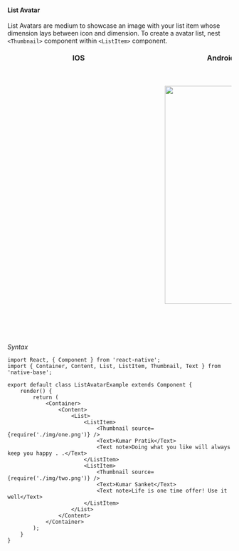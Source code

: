 #### List Avatar

List Avatars are medium to showcase an image with your list item whose dimension lays between icon and dimension. To create a avatar list, nest <code>&lt;Thumbnail></code> component within <code>&lt;ListItem></code> component.

<table>
  <thead>
    <tr style="border-style: hidden">
      <th style="border-style: hidden; padding-right: 34px;">IOS</th>
      <th style="padding-right: 140px;">Android</th>
    </tr>
  </thead>
  <thead>
    <tr style="border-style: hidden">
      <th style="border-style: hidden"><div style="background: url(../../assets/iphone.png) no-repeat; padding: 63px 20px 100px 18px; width: 292px"><img src="https://raw.githubusercontent.com/GeekyAnts/NativeBase-KitchenSink/0.5.13/Screenshots/iOS/list-avatar.png" alt="" /></div></th>
      <th><div style="background: url(../../assets/android.png) no-repeat; padding: 45px 118px 68px 0px; background-size: 292px 576px;"><img height="490" width="266" src="https://raw.githubusercontent.com/GeekyAnts/NativeBase-KitchenSink/0.5.13/Screenshots/android/list-avatar.png" alt="" /></div></th>
    </tr>
  </thead>
</table>

*Syntax*

<pre class="line-numbers"><code class="language-jsx">import React, { Component } from 'react-native';
import { Container, Content, List, ListItem, Thumbnail, Text } from 'native-base';
​
export default class ListAvatarExample extends Component {
    render() {
        return (
            &lt;Container>
                &lt;Content>
                    &lt;List>
                        &lt;ListItem>
                            &lt;Thumbnail source={require('./img/one.png')} />
                            &lt;Text>Kumar Pratik&lt;/Text>
                            &lt;Text note>Doing what you like will always keep you happy . .&lt;/Text>
                        &lt;/ListItem>
                        &lt;ListItem>
                            &lt;Thumbnail source={require('./img/two.png')} />
                            &lt;Text>Kumar Sanket&lt;/Text>
                            &lt;Text note>Life is one time offer! Use it well&lt;/Text>
                        &lt;/ListItem>
                    &lt;/List>
                &lt;/Content>
            &lt;/Container>
        );
    }
}
</code></pre>
